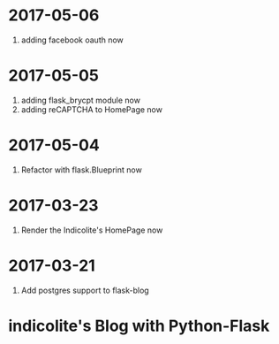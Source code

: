 # 2017-05-06
1. adding facebook oauth now
# 2017-05-05
1. adding flask_brycpt module now
2. adding reCAPTCHA to HomePage now
# 2017-05-04
1. Refactor with flask.Blueprint now
# 2017-03-23
1. Render the Indicolite's HomePage now
# 2017-03-21
1. Add postgres support to flask-blog
# indicolite's Blog with Python-Flask
